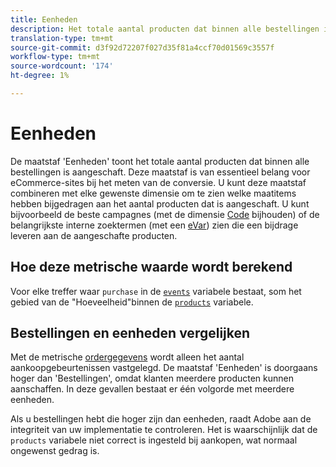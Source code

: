 ```yaml
---
title: Eenheden
description: Het totale aantal producten dat binnen alle bestellingen is aangeschaft.
translation-type: tm+mt
source-git-commit: d3f92d72207f027d35f81a4ccf70d01569c3557f
workflow-type: tm+mt
source-wordcount: '174'
ht-degree: 1%

---
```



# Eenheden

De maatstaf &#39;Eenheden&#39; toont het totale aantal producten dat binnen alle bestellingen is aangeschaft. Deze maatstaf is van essentieel belang voor eCommerce-sites bij het meten van de conversie. U kunt deze maatstaf combineren met elke gewenste dimensie om te zien welke maatitems hebben bijgedragen aan het aantal producten dat is aangeschaft. U kunt bijvoorbeeld de beste campagnes (met de dimensie [Code](../dimensions/tracking-code.md) bijhouden) of de belangrijkste interne zoektermen (met een [eVar](../dimensions/evar.md)) zien die een bijdrage leveren aan de aangeschafte producten.

## Hoe deze metrische waarde wordt berekend

Voor elke treffer waar `purchase` in de [`events`](/help/implement/vars/page-vars/events/events-overview.md) variabele bestaat, som het gebied van de &quot;Hoeveelheid&quot;binnen de [`products`](/help/implement/vars/page-vars/products.md) variabele.

## Bestellingen en eenheden vergelijken

Met de metrische [ordergegevens](orders.md) wordt alleen het aantal aankoopgebeurtenissen vastgelegd. De maatstaf &#39;Eenheden&#39; is doorgaans hoger dan &#39;Bestellingen&#39;, omdat klanten meerdere producten kunnen aanschaffen. In deze gevallen bestaat er één volgorde met meerdere eenheden.

Als u bestellingen hebt die hoger zijn dan eenheden, raadt Adobe aan de integriteit van uw implementatie te controleren. Het is waarschijnlijk dat de `products` variabele niet correct is ingesteld bij aankopen, wat normaal ongewenst gedrag is.
